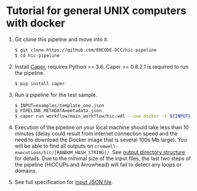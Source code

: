 # Tutorial for general UNIX computers with docker

1. Git clone this pipeline and move into it.
    ```bash
    $ git clone https://github.com/ENCODE-DCC/hic-pipeline
    $ cd hic-pipeline
    ```

2. Install [Caper](https://github.com/ENCODE-DCC/caper), requires Python >= 3.6. Caper >= 0.8.2.1 is required to run the pipeline.
    ```bash
    $ pip install caper
    ```

3. Run a pipeline for the test sample.
    ```bash
    $ INPUT=examples/template_one.json
    $ PIPELINE_METADATA=metadata.json
    $ caper run workflow/main_workflow/hic.wdl --use-docker -i ${INPUT} -m ${PIPELINE_METADATA}
    ```

4. Execution of the pipeline on your local machine should take less than 10 minutes (delay could result from internet connection speed and the need to download the Docker image that is several 100s Mb large). You will be able to find all outputs on `cromwell-executions/hic/[RANDOM_HASH_STRING]/`. See [output directory structure](output.md) for details.
Due to the minimal size of the input files, the last two steps of the pipeline (HiCCUPs and Arrowhead) will fail to detect any loops or domains.

5. See full specification for [input JSON file](input.md).
